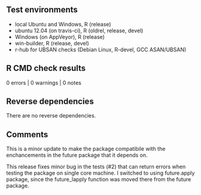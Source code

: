 ## Test environments

* local Ubuntu and Windows, R (release)
* ubuntu 12.04 (on travis-ci), R (oldrel, release, devel)
* Windows (on AppVeyor), R (release)
* win-builder, R (release, devel)
* r-hub for UBSAN checks (Debian Linux, R-devel, GCC ASAN/UBSAN)

## R CMD check results

0 errors | 0 warnings | 0 notes

## Reverse dependencies

There are no reverse dependencies.

## Comments

This is a minor update to make the package compatibile with the 
enchancements in the future package that it depends on.

This release fixes minor bug in the tests (#2) that can return
errors when testing the package on single core machine. I switched
to using future.apply package, since the future_lapply function
was moved there from the future package.

